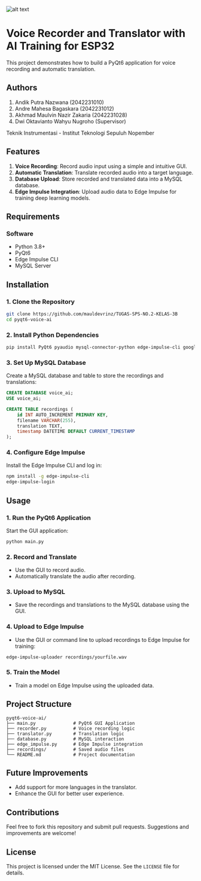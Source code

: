![alt text](https://github.com/mauldevrinz/Sensor_Graphic_Visualization/main/GUI.png)
# Voice Recorder and Translator with AI Training for ESP32

This project demonstrates how to build a PyQt6 application for voice recording and automatic translation.

## Authors
1. Andik Putra Nazwana (2042231010)
2. Andre Mahesa Bagaskara (2042231012)
3. Akhmad Maulvin Nazir Zakaria (2042231028)
4. Dwi Oktavianto Wahyu Nugroho (Supervisor)

Teknik Instrumentasi - Institut Teknologi Sepuluh Nopember

## Features

1. **Voice Recording**: Record audio input using a simple and intuitive GUI.
2. **Automatic Translation**: Translate recorded audio into a target language.
3. **Database Upload**: Store recorded and translated data into a MySQL database.
4. **Edge Impulse Integration**: Upload audio data to Edge Impulse for training deep learning models.

## Requirements

### Software
- Python 3.8+
- PyQt6
- Edge Impulse CLI
- MySQL Server

## Installation

### 1. Clone the Repository
```bash
git clone https://github.com/mauldevrinz/TUGAS-SPS-NO.2-KELAS-3B
cd pyqt6-voice-ai
```

### 2. Install Python Dependencies
```bash
pip install PyQt6 pyaudio mysql-connector-python edge-impulse-cli googletrans==4.0.0-rc1
```

### 3. Set Up MySQL Database
Create a MySQL database and table to store the recordings and translations:
```sql
CREATE DATABASE voice_ai;
USE voice_ai;

CREATE TABLE recordings (
    id INT AUTO_INCREMENT PRIMARY KEY,
    filename VARCHAR(255),
    translation TEXT,
    timestamp DATETIME DEFAULT CURRENT_TIMESTAMP
);
```

### 4. Configure Edge Impulse
Install the Edge Impulse CLI and log in:
```bash
npm install -g edge-impulse-cli
edge-impulse-login
```

## Usage

### 1. Run the PyQt6 Application
Start the GUI application:
```bash
python main.py
```

### 2. Record and Translate
- Use the GUI to record audio.
- Automatically translate the audio after recording.

### 3. Upload to MySQL
- Save the recordings and translations to the MySQL database using the GUI.

### 4. Upload to Edge Impulse
- Use the GUI or command line to upload recordings to Edge Impulse for training:
```bash
edge-impulse-uploader recordings/yourfile.wav
```

### 5. Train the Model
- Train a model on Edge Impulse using the uploaded data.


## Project Structure
```
pyqt6-voice-ai/
├── main.py              # PyQt6 GUI Application
├── recorder.py          # Voice recording logic
├── translator.py        # Translation logic
├── database.py          # MySQL interaction
├── edge_impulse.py      # Edge Impulse integration
├── recordings/          # Saved audio files
└── README.md            # Project documentation
```

## Future Improvements
- Add support for more languages in the translator.
- Enhance the GUI for better user experience.

## Contributions
Feel free to fork this repository and submit pull requests. Suggestions and improvements are welcome!

## License
This project is licensed under the MIT License. See the `LICENSE` file for details.
